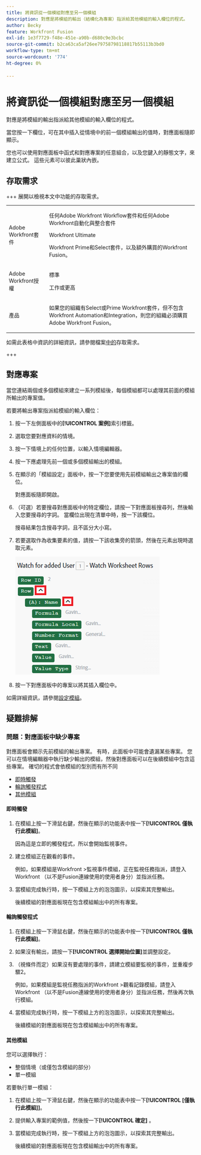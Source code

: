 ```yaml
---
title: 將資訊從一個模組對應至另一個模組
description: 對應是將模組的輸出（結構化為專案）指派給其他模組的輸入欄位的程式。
author: Becky
feature: Workfront Fusion
exl-id: 1e3f7729-f48e-451e-a90b-d680c9e3bcbc
source-git-commit: b2ca63ca5af26ee79758798118817b55113b3bd0
workflow-type: tm+mt
source-wordcount: '774'
ht-degree: 0%

---
```


# 將資訊從一個模組對應至另一個模組

對應是將模組的輸出指派給其他模組的輸入欄位的程式。

當您按一下欄位，可在其中插入從情境中的前一個模組輸出的值時，對應面板隨即顯示。

您也可以使用對應面板中函式和對應專案的任意組合，以及您鍵入的靜態文字，來建立公式。 這些元素可以彼此巢狀內嵌。

## 存取需求

+++ 展開以檢視本文中功能的存取需求。

<table style="table-layout:auto">
 <col> 
 <col> 
 <tbody> 
  <tr> 
   <td role="rowheader">Adobe Workfront套件</td> 
   <td> <p>任何Adobe Workfront Workflow套件和任何Adobe Workfront自動化與整合套件</p><p>Workfront Ultimate</p><p>Workfront Prime和Select套件，以及額外購買的Workfront Fusion。</p> </td> 
  </tr> 
  <tr data-mc-conditions=""> 
   <td role="rowheader">Adobe Workfront授權</td> 
   <td> <p>標準</p><p>工作或更高</p> </td> 
  </tr> 
  <tr> 
   <td role="rowheader">產品</td> 
   <td>
   <p>如果您的組織有Select或Prime Workfront套件，但不包含Workfront Automation和Integration，則您的組織必須購買Adobe Workfront Fusion。</li></ul>
   </td> 
  </tr>
 </tbody> 
</table>

如需此表格中資訊的詳細資訊，請參閱檔案[中的](/help/workfront-fusion/references/licenses-and-roles/access-level-requirements-in-documentation.md)存取需求。

+++

## 對應專案

當您連結兩個或多個模組來建立一系列模組後，每個模組都可以處理其前面的模組所輸出的專案值。

若要將輸出專案指派給模組的輸入欄位：

1. 按一下左側面板中的&#x200B;**[!UICONTROL 案例]**&#x200B;索引標籤。
1. 選取您要對應資料的情境。
1. 按一下情境上的任何位置，以輸入情境編輯器。
1. 按一下應處理先前一個或多個模組輸出的模組。
1. 在顯示的「模組設定」面板中，按一下您要使用先前模組輸出之專案值的欄位。

   對應面板隨即開啟。

1. （可選）若要搜尋對應面板中的特定欄位，請按一下對應面板搜尋列，然後輸入您要搜尋的字詞。 當欄位出現在清單中時，按一下該欄位。

   搜尋結果包含搜尋字詞，且不區分大小寫。
1. 若要選取作為收集要素的值，請按一下該收集旁的箭頭，然後在元素出現時選取元素。

   ![集合專案](assets/collection-dropdown.png)

1. 按一下對應面板中的專案以將其插入欄位中。

如需詳細資訊，請參閱[設定模組](/help/workfront-fusion/create-scenarios/add-modules/configure-a-modules-settings.md)。


## 疑難排解

### 問題：對應面板中缺少專案

對應面板會顯示先前模組的輸出專案。 有時，此面板中可能會遺漏某些專案。 您可以在情境編輯器中執行缺少輸出的模組，然後對應面板可以在後續模組中包含這些專案。 確切的程式會依模組的型別而有所不同

* [即時觸發](#instant-trigger)
* [輪詢觸發程式](#polling-trigger)
* [其他模組](#other-modules)

#### 即時觸發

1. 在模組上按一下滑鼠右鍵，然後在顯示的功能表中按一下&#x200B;**[!UICONTROL 僅執行此模組]**。

   因為這是立即的觸發程式，所以會開始監視事件。

1. 建立模組正在觀看的事件。

   例如，如果模組是Workfront >監視事件模組，正在監視任務指派，請登入Workfront （以不是Fusion連線使用的使用者身分）並指派任務。

1. 當模組完成執行時，按一下模組上方的泡泡圖示，以探索其完整輸出。

   後續模組的對應面板現在包含模組輸出中的所有專案。

#### 輪詢觸發程式

1. 在模組上按一下滑鼠右鍵，然後在顯示的功能表中按一下&#x200B;**[!UICONTROL 僅執行此模組]**。
1. 如果沒有輸出，請按一下&#x200B;**[!UICONTROL 選擇開始位置]**&#x200B;並調整設定。
1. （視條件而定）如果沒有要處理的事件，請建立模組要監視的事件，並重複步驟2。

   例如，如果模組是監視任務指派的Workfront >觀看記錄模組，請登入Workfront （以不是Fusion連線使用的使用者身分）並指派任務，然後再次執行模組。

1. 當模組完成執行時，按一下模組上方的泡泡圖示，以探索其完整輸出。

   後續模組的對應面板現在包含模組輸出中的所有專案。

#### 其他模組

您可以選擇執行：

* 整個情境（或僅包含模組的部分）
* 單一模組

若要執行單一模組：

1. 在模組上按一下滑鼠右鍵，然後在顯示的功能表中按一下&#x200B;**[!UICONTROL [僅執行此模組]]**。
1. 提供輸入專案的範例值，然後按一下&#x200B;**[!UICONTROL 確定]** 。
1. 當模組完成執行時，按一下模組上方的泡泡圖示，以探索其完整輸出。

   後續模組的對應面板現在包含模組輸出中的所有專案。

